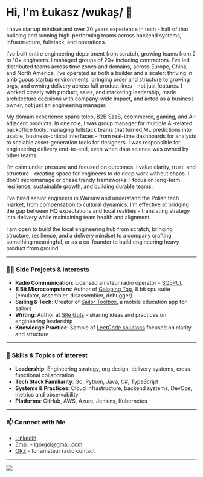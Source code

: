 # Hi, I'm Łukasz /wukaʂ/ 👋

I have startup mindset and over 20 years experience in tech - half of that building and running high-performing teams across backend systems, infrastructure, fullstack, and operations.

I’ve built entire engineering department from scratch, growing teams from 2 to 10+ engineers. I managed groups of 20+ including contractors. I’ve led distributed teams across time zones and domains, across Europe, China, and North America. I’ve operated as both a builder and a scaler: thriving in ambiguous startup environments, bringing order and structure to growing orgs, and owning delivery across full product lines - not just features. I worked closely with product, sales, and marketing leadership, made architecture decisions with company-wide impact, and acted as a business owner, not just an engineering manager.

My domain experience spans telco, B2B SaaS, ecommerce, gaming, and AI-adjacent products. In one role, I was group manager for multiple AI-related backoffice tools, managing fullstack teams that turned ML predictions into usable, business-critical interfaces - from real-time dashboards for analysts to scalable asset-generation tools for designers. I was responsible for engineering delivery end-to-end, even when data science was owned by other teams.

I’m calm under pressure and focused on outcomes. I value clarity, trust, and structure - creating space for engineers to do deep work without chaos. I don’t micromanage or chase trendy frameworks. I focus on long-term resilience, sustainable growth, and building durable teams.

I’ve hired senior engineers in Warsaw and understand the Polish tech market, from compensation to cultural dynamics. I’m effective at bridging the gap between HQ expectations and local realities - translating strategy into delivery while maintaining team health and alignment.

I am open to build the local engineering hub from scratch, bringing structure, resilience, and a delivery mindset to a company crafting something meaningful, or as a co-founder to build engineering heavy product from ground.

---

### 👨‍💻 Side Projects & Interests

- **Radio Communication**: Licensed amateur radio operator - [SQ5PUL](https://qrz.com/db/sq5pul)
- **8 Bit Microcomputers**: Author of [Galoping Top](https://galoping.top), 8 bit cpu suite (emulator, assembler, disassembler, debugger) 
- **Sailing & Tech**: Creator of [Sailor Toolbox](https://sailortb.com), a mobile education app for sailors
- **Writing**: Author at [Site Guts](https://siteguts.com) - sharing ideas and practices on engineering leadership
- **Knowledge Practice**: Sample of [LeetCode solutions](https://github.com/lukasz-gorgol/leetcode) focused on clarity and structure

---

### 🌱 Skills & Topics of Interest

- **Leadership**: Engineering strategy, org design, delivery systems, cross-functional collaboration  
- **Tech Stack Familiarity**: Go, Python, Java, C#, TypeScript  
- **Systems & Practices**: Cloud infrastructure, backend systems, DevOps, metrics and observability  
- **Platforms**: GitHub, AWS, Azure, Jenkins, Kubernetes

---

### 📫 Connect with Me

- [LinkedIn](https://linkedin.com/in/gorgol)  
- [Email](mailto:lgorgol@gmail.com) - lgorgol@gmail.com  
- [QRZ](https://qrz.com/db/sq5pul) - for amateur radio contact

---

![](https://hit.yhype.me/github/profile?user_id=23048626)
